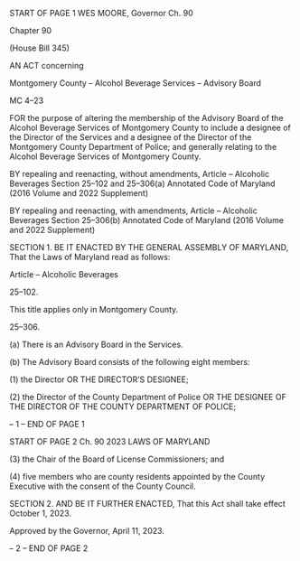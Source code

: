 START OF PAGE 1
WES MOORE, Governor Ch. 90

Chapter 90

(House Bill 345)

AN ACT concerning

Montgomery County – Alcohol Beverage Services – Advisory Board

MC 4–23

FOR the purpose of altering the membership of the Advisory Board of the Alcohol Beverage
Services of Montgomery County to include a designee of the Director of the Services
and a designee of the Director of the Montgomery County Department of Police; and
generally relating to the Alcohol Beverage Services of Montgomery County.

BY repealing and reenacting, without amendments,
Article – Alcoholic Beverages
Section 25–102 and 25–306(a)
Annotated Code of Maryland
(2016 Volume and 2022 Supplement)

BY repealing and reenacting, with amendments,
Article – Alcoholic Beverages
Section 25–306(b)
Annotated Code of Maryland
(2016 Volume and 2022 Supplement)

SECTION 1. BE IT ENACTED BY THE GENERAL ASSEMBLY OF MARYLAND,
That the Laws of Maryland read as follows:

Article – Alcoholic Beverages

25–102.

This title applies only in Montgomery County.

25–306.

(a) There is an Advisory Board in the Services.

(b) The Advisory Board consists of the following eight members:

(1) the Director OR THE DIRECTOR’S DESIGNEE;

(2) the Director of the County Department of Police OR THE DESIGNEE OF
THE DIRECTOR OF THE COUNTY DEPARTMENT OF POLICE;

– 1 –
END OF PAGE 1

START OF PAGE 2
Ch. 90 2023 LAWS OF MARYLAND

(3) the Chair of the Board of License Commissioners; and

(4) five members who are county residents appointed by the County
Executive with the consent of the County Council.

SECTION 2. AND BE IT FURTHER ENACTED, That this Act shall take effect
October 1, 2023.

Approved by the Governor, April 11, 2023.

– 2 –
END OF PAGE 2